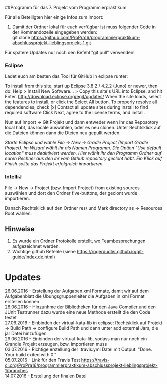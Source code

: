 ##Programm für das 7. Projekt vom Programmierpraktikum 

Für alle Beteiligten hier einige Infos zum Import:<br />
1. Damit der Ordner lokal für euch verfügbar ist muss folgender Code in der Kommandozeile eingegeben werden:<br />
git clone https://github.com/ProPra16/programmierpraktikum-abschlussprojekt-lieblingsprojekt-1.git

Für spätere Updates nur noch den Befehl "git pull" verwenden!

### Eclipse 

Ladet euch am besten das Tool für GitHub in eclipse runter:


To install from this site, start up Eclipse 3.8.2 / 4.2.2 (Juno) or newer, then do:
Help > Install New Software... >
Copy this site's URL into Eclipse, and hit Enter.
        http://download.eclipse.org/egit/updates/
When the site loads, select the features to install, or click the Select All button.
To properly resolve all dependencies, check
[x] Contact all update sites during install to find required software
Click Next, agree to the license terms, and install.

Nun auf Import -> Git Projekt und dann entweder wenn Ihr das Reposotory local habt, das locale auswählen, oder es neu clonen.
Unter Rechtsklick auf die Dateien können dann die Dteien neu gepullt werden.

*Starte Eclipse und wähle File -> New -> Gradle Project (Import Gradle Project). Im Wizard wählt ihr als Namen Programm. Die Option "Use default location" muss deaktiviert werden. Hier wählt ihr den Programm Ordner auf euren Rechner aus den ihr vom Github repository geclont habt. Ein Klick auf Finish sollte das Projekt erfolgreich importieren.*

### IntelliJ

File -> New -> Project (bzw. Import Project) from existing sources auswählen und dort den Ordner five-buttons, der geclont wurde importieren.

Danach Rechtsklick auf den Ordner res/ und Mark directory as -> Resources Root wählen.

## Hinweise

1. Es wurde ein Ordner Protokolle erstellt, wo Teambesprechungen aufgezeichnet werden.
2. Wichtige github Befehle (siehe https://rogerdudler.github.io/git-guide/index.de.html)


# Updates

26.06.2016 - Erstellung der Aufgaben.xml Formate, damit wir auf dem Aufgabenblatt die Übungsgruppenleiter die Aufgaben in xml Format erstellen können<br />
26.06.2016 - Hinzunhme der Bibliotheken für den Java Compiler und den JUnit Testrunner dazu wurde eine neue Methode erstellt die den Code testet<br />
27.06.2016 - Einbinden der virtual-kata-lib in eclipse: Rechtsklick auf Projekt -> Build Path -> configure Bulid Path und dann unter add external Jars, die jar Datei hinzufügen<br />
29.06.2016 - Einbinden der virtual-kata-lib, sodass man nur noch ein Grandle Projekt erzeugen, bzw. importieren muss<br />
03.07.2016 - Richtige erstellung der .travis.yml Datei mit Output: "Done. Your build exited with 0."<br />
05.07.2016 - Link für den Travis Test https://travis-ci.org/ProPra16/programmierpraktikum-abschlussprojekt-lieblingsprojekt-1/branches<br />
14.07.2016 - Erstellung der finalen Datei
